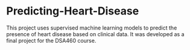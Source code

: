 # Predicting-Heart-Disease
This project uses supervised machine learning models to predict the presence of heart disease based on clinical data. It was developed as a final project for the DSA460 course.
